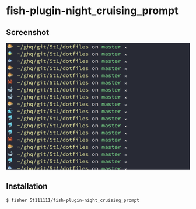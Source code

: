 # fish-plugin-night_cruising_prompt

## Screenshot

![](https://github.com/5t111111/fish-plugin-night_cruising_prompt/blob/master/screenshot.png?raw=true)

## Installation

```
$ fisher 5t111111/fish-plugin-night_cruising_prompt
```
